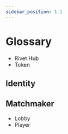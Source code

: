 ```yaml
---
sidebar_position: 1.1
---
```


# Glossary

- Rivet Hub
- Token

## Identity

## Matchmaker

- Lobby
- Player
